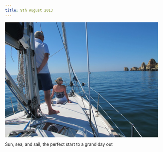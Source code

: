 ```yaml
---
title: 9th August 2013
---
```

<img style="margin:0 auto;display:block" src="/img/071.jpg" />

Sun, sea, and sail, the perfect start to a grand day out
